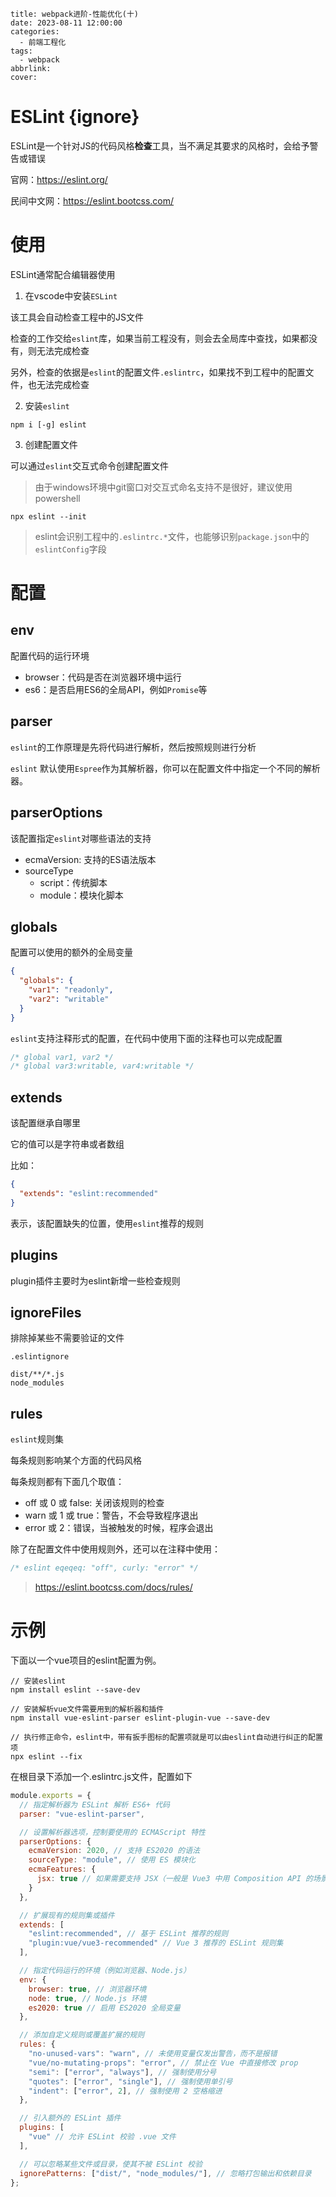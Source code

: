 ```
title: webpack进阶-性能优化(十)
date: 2023-08-11 12:00:00
categories:
  - 前端工程化
tags:
  - webpack
abbrlink: 
cover:
```

# ESLint {ignore}

ESLint是一个针对JS的代码风格**检查**工具，当不满足其要求的风格时，会给予警告或错误

官网：https://eslint.org/

民间中文网：https://eslint.bootcss.com/

# 使用

ESLint通常配合编辑器使用

1. 在vscode中安装`ESLint`

该工具会自动检查工程中的JS文件

检查的工作交给`eslint`库，如果当前工程没有，则会去全局库中查找，如果都没有，则无法完成检查

另外，检查的依据是`eslint`的配置文件`.eslintrc`，如果找不到工程中的配置文件，也无法完成检查

2. 安装`eslint`

`npm i [-g] eslint`

3. 创建配置文件

可以通过`eslint`交互式命令创建配置文件

> 由于windows环境中git窗口对交互式命名支持不是很好，建议使用powershell

`npx eslint --init`

> eslint会识别工程中的`.eslintrc.*`文件，也能够识别`package.json`中的`eslintConfig`字段

# 配置

## env

配置代码的运行环境

- browser：代码是否在浏览器环境中运行
- es6：是否启用ES6的全局API，例如`Promise`等

## parser

`eslint`的工作原理是先将代码进行解析，然后按照规则进行分析

`eslint` 默认使用`Espree`作为其解析器，你可以在配置文件中指定一个不同的解析器。

## parserOptions

该配置指定`eslint`对哪些语法的支持

- ecmaVersion: 支持的ES语法版本
- sourceType
  - script：传统脚本
  - module：模块化脚本

## globals

配置可以使用的额外的全局变量

```json
{
  "globals": {
    "var1": "readonly",
    "var2": "writable"
  }
}
```

`eslint`支持注释形式的配置，在代码中使用下面的注释也可以完成配置

```js
/* global var1, var2 */
/* global var3:writable, var4:writable */
```

## extends

该配置继承自哪里

它的值可以是字符串或者数组

比如：

```json
{
  "extends": "eslint:recommended"
}
```

表示，该配置缺失的位置，使用`eslint`推荐的规则

## plugins

plugin插件主要时为eslint新增一些检查规则

## ignoreFiles

排除掉某些不需要验证的文件

`.eslintignore`

```
dist/**/*.js
node_modules
```

## rules

`eslint`规则集

每条规则影响某个方面的代码风格

每条规则都有下面几个取值：

- off 或 0 或 false: 关闭该规则的检查
- warn 或 1 或 true：警告，不会导致程序退出
- error 或 2：错误，当被触发的时候，程序会退出

除了在配置文件中使用规则外，还可以在注释中使用：

```js
/* eslint eqeqeq: "off", curly: "error" */
```

> https://eslint.bootcss.com/docs/rules/

# 示例

下面以一个vue项目的eslint配置为例。

```shell
// 安装eslint
npm install eslint --save-dev

// 安装解析vue文件需要用到的解析器和插件
npm install vue-eslint-parser eslint-plugin-vue --save-dev

// 执行修正命令，eslint中，带有扳手图标的配置项就是可以由eslint自动进行纠正的配置项
npx eslint --fix
```

在根目录下添加一个.eslintrc.js文件，配置如下

```javascript
module.exports = {
  // 指定解析器为 ESLint 解析 ES6+ 代码
  parser: "vue-eslint-parser",

  // 设置解析器选项，控制要使用的 ECMAScript 特性
  parserOptions: {
    ecmaVersion: 2020, // 支持 ES2020 的语法
    sourceType: "module", // 使用 ES 模块化
    ecmaFeatures: {
      jsx: true // 如果需要支持 JSX（一般是 Vue3 中用 Composition API 的场景）
    }
  },

  // 扩展现有的规则集或插件
  extends: [
    "eslint:recommended", // 基于 ESLint 推荐的规则
    "plugin:vue/vue3-recommended" // Vue 3 推荐的 ESLint 规则集
  ],

  // 指定代码运行的环境（例如浏览器、Node.js）
  env: {
    browser: true, // 浏览器环境
    node: true, // Node.js 环境
    es2020: true // 启用 ES2020 全局变量
  },

  // 添加自定义规则或覆盖扩展的规则
  rules: {
    "no-unused-vars": "warn", // 未使用变量仅发出警告，而不是报错
    "vue/no-mutating-props": "error", // 禁止在 Vue 中直接修改 prop
    "semi": ["error", "always"], // 强制使用分号
    "quotes": ["error", "single"], // 强制使用单引号
    "indent": ["error", 2], // 强制使用 2 空格缩进
  },

  // 引入额外的 ESLint 插件
  plugins: [
    "vue" // 允许 ESLint 校验 .vue 文件
  ],

  // 可以忽略某些文件或目录，使其不被 ESLint 校验
  ignorePatterns: ["dist/", "node_modules/"], // 忽略打包输出和依赖目录
};
```

